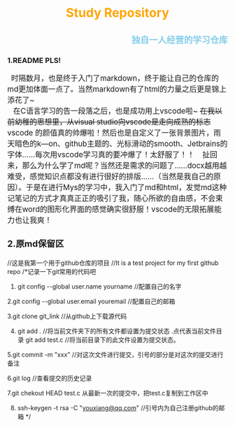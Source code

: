 # <span style="color:orange"><center>Study Repository</center></span>
## <div style="text-align:right;color:SkyBlue;font-size:20px">独自一人经营的学习仓库</div>

### 1.README PLS!
<div style="font-size:17px">

&ensp;时隔数月，也是终于入门了markdown，终于能让自己的仓库的md更加体面一点了。当然markdown有了html的力量之后更是锦上添花了~   
&ensp; 在C语言学习的告一段落之后，也是成功用上vscode啦~ ~~在我以前幼稚的思想里，从visual studio向vscode是走向成熟的标志~~vscode 的颜值真的帅爆啦！然后也是自定义了一张背景图片，雨天暗色的k—on、github主题的、光标滑动的smooth、Jetbrains的字体……每次用vscode学习真的要冲爆了！太舒服了！！
&ensp; 扯回来，那么为什么学了md呢？当然还是需求的问题了……docx越用越难受，感觉知识点都没有进行很好的排版……（当然是我自己的原因）。于是在进行Mys的学习中，我入门了md和html，发觉md这种记笔记的方式才真真正正的吸引了我，随心所欲的自由感，不会束缚在word的图形化界面的感觉确实很舒服！vscode的无限拓展能力也让我爽！

### 2.原md保留区


</div>


//这是我第一个用于github仓库的项目
//It is a test project for my first github repo 
/*记录一下git常用的代码吧
1. git  config --global user.name yourname         //配置自己的名字

2.git config --global user.email youremail         //配置自己的邮箱

3.git clone git_link          //从github上下载源代码

4. git add .            //将当前文件夹下的所有文件都设置为提交状态 .点代表当前文件目录
    git add test.c    //将当前目录下的此文件设置为提交状态。

5.git commit -m "xxx"   //对这次文件进行提交，引号的部分是对这次的提交进行备注

6.git log             //查看提交的历史记录

7.git chekout HEAD test.c   从最新一次的提交中，把test.c复制到工作区中   

8.  ssh-keygen -t rsa -C "youxiang@qq.com"          //引号内为自己注册github的邮箱  */
